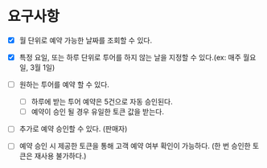 # 요구사항

- [x] 월 단위로 예약 가능한 날짜를 조회할 수 있다.
- [x] 특정 요일, 또는 하루 단위로 투어를 하지 않는 날을 지정할 수 있다.(ex: 매주 월요일, 3월 1일)

- [ ] 원하는 투어를 예약 할 수 있다.
  - [ ] 하루에 받는 투어 예약은 5건으로 자동 승인된다.
  - [ ] 예약이 승인 될 경우 유일한 토큰 값을 받는다.
- [ ] 추가로 예약 승인할 수 있다. (판매자)
- [ ] 예약 승인 시 제공한 토큰을 통해 고객 예약 여부 확인이 가능하다. (한 번 승인한 토큰은 재사용 불가하다.)
